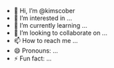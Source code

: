 - 👋 Hi, I’m @kimscober
- 👀 I’m interested in ...
- 🌱 I’m currently learning ...
- 💞️ I’m looking to collaborate on ...
- 📫 How to reach me ...
- 😄 Pronouns: ...
- ⚡ Fun fact: ...

<!---
kimscober/kimscober is a ✨ special ✨ repository because its `README.md` (this file) appears on your GitHub profile.
You can click the Preview link to take a look at your changes.
--->
